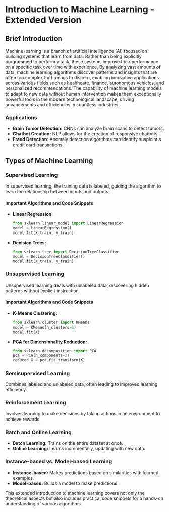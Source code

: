 
# Introduction to Machine Learning - Extended Version

## Brief Introduction

Machine learning is a branch of artificial intelligence (AI) focused on building systems that learn from data. Rather than being explicitly programmed to perform a task, these systems improve their performance on a specific task over time with experience. By analyzing vast amounts of data, machine learning algorithms discover patterns and insights that are often too complex for humans to discern, enabling innovative applications across various fields such as healthcare, finance, autonomous vehicles, and personalized recommendations. The capability of machine learning models to adapt to new data without human intervention makes them exceptionally powerful tools in the modern technological landscape, driving advancements and efficiencies in countless industries.

### Applications

- **Brain Tumor Detection:** CNNs can analyze brain scans to detect tumors.
- **Chatbot Creation:** NLP allows for the creation of responsive chatbots.
- **Fraud Detection:** Anomaly detection algorithms can identify suspicious credit card transactions.

## Types of Machine Learning

### Supervised Learning
In supervised learning, the training data is labeled, guiding the algorithm to learn the relationship between inputs and outputs.

#### Important Algorithms and Code Snippets

- **Linear Regression:**
  ```python
  from sklearn.linear_model import LinearRegression
  model = LinearRegression()
  model.fit(X_train, y_train)
  ```
  
- **Decision Trees:**
  ```python
  from sklearn.tree import DecisionTreeClassifier
  model = DecisionTreeClassifier()
  model.fit(X_train, y_train)
  ```

### Unsupervised Learning
Unsupervised learning deals with unlabeled data, discovering hidden patterns without explicit instruction.

#### Important Algorithms and Code Snippets

- **K-Means Clustering:**
  ```python
  from sklearn.cluster import KMeans
  model = KMeans(n_clusters=3)
  model.fit(X)
  ```
  
- **PCA for Dimensionality Reduction:**
  ```python
  from sklearn.decomposition import PCA
  pca = PCA(n_components=2)
  reduced_X = pca.fit_transform(X)
  ```

### Semisupervised Learning
Combines labeled and unlabeled data, often leading to improved learning efficiency.

### Reinforcement Learning
Involves learning to make decisions by taking actions in an environment to achieve rewards.

### Batch and Online Learning
- **Batch Learning:** Trains on the entire dataset at once.
- **Online Learning:** Learns incrementally, updating with new data.

### Instance-based vs. Model-based Learning
- **Instance-based:** Makes predictions based on similarities with learned examples.
- **Model-based:** Builds a model to make predictions.

This extended introduction to machine learning covers not only the theoretical aspects but also includes practical code snippets for a hands-on understanding of various algorithms.

